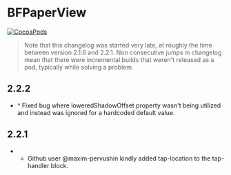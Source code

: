 BFPaperView
===========
[![CocoaPods](https://img.shields.io/cocoapods/v/BFPaperView.svg?style=flat)](https://github.com/bfeher/BFPaperView)

> Note that this changelog was started very late, at roughly the time between version 2.1.6 and 2.2.1. Non consecutive jumps in changelog mean that there were incremental builds that weren't released as a pod, typically while solving a problem.



2.2.2
---------
+ ^ Fixed bug where loweredShadowOffset property wasn't being utilized and instead was ignored for a hardcoded default value.


2.2.1
---------
+ + Github user @maxim-pervushin kindly added tap-location to the tap-handler block.
